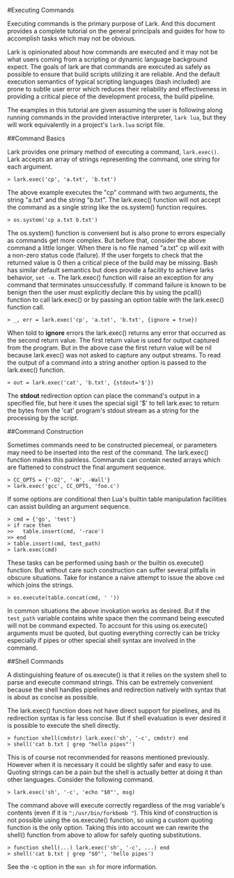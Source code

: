 #Executing Commands

Executing commands is the primary purpose of Lark. And this document provides a
complete tutorial on the general principals and guides for how to accomplish
tasks which may not be obvious.

Lark is opinionated about how commands are executed and it may not be what
users coming from a scripting or dynamic language background expect.  The goals
of lark are that commands are executed as safely as possible to ensure that
build scripts utilizing it are reliable.  And the default execution semantics
of typical scripting languages (bash included) are prone to subtle user error
which reduces their reliability and effectiveness in providing a critical piece
of the development process, the build pipeline.

The examples in this tutorial are given assuming the user is following along
running commands in the provided interactive interpreter, `lark lua`, but they
will work equivalently in a project's `lark.lua` script file.

##Command Basics

Lark provides one primary method of executing a command, `lark.exec()`. Lark
accepts an array of strings representing the command, one string for each
argument.

    > lark.exec('cp', 'a.txt', 'b.txt')

The above example executes the "cp" command with two arguments, the string
"a.txt" and the string "b.txt".  The lark.exec() function will not accept the
command as a single string like the os.system() function requires.

    > os.system('cp a.txt b.txt')

The os.system() function is convenient but is also prone to errors especially
as commands get more complex.  But before that, consider the above command a
little longer.  When there is no file named "a.txt" cp will exit with a
non-zero status code (failure).  If the user forgets to check that the returned
value is 0 then a critical piece of the build may be missing.  Bash has similar
default semantics but does provide a facility to achieve larks behavior, `set
-e`.  The lark.exec() function will raise an exception for any command that
terminates unsuccessfully.  If command failure is known to be benign then the
user must explicitly declare this by using the pcall() function to call
lark.exec() or by passing an option table with the lark.exec() function call.

    > _, err = lark.exec('cp', 'a.txt', 'b.txt', {ignore = true})

When told to **ignore** errors the lark.exec() returns any error that occurred
as the second return value.  The first return value is used for output captured
from the program.  But in the above case the first return value will be nil
because lark.exec() was not asked to capture any output streams.  To read the
output of a command into a string another option is passed to the lark.exec()
function.


    > out = lark.exec('cat', 'b.txt', {stdout='$'})

The **stdout** redirection option can place the command's output in a specified
file, but here it uses the special sigil '$' to tell lark.exec to return the
bytes from the 'cat' program's stdout stream as a string for the processing by
the script.

##Command Construction

Sometimes commands need to be constructed piecemeal, or parameters may need to
be inserted into the rest of the command.  The lark.exec() function makes this
painless.  Commands can contain nested arrays which are flattened to construct
the final argument sequence.

    > CC_OPTS = {'-O2', '-W', -Wall'}
    > lark.exec('gcc', CC_OPTS, 'foo.c') 

If some options are conditional then Lua's builtin table manipulation
facilities can assist building an argument sequence.

    > cmd = {'go', 'test'}
    > if race then
    >>   table.insert(cmd, '-race')
    >> end
    > table.insert(cmd, test_path)
    > lark.exec(cmd)

These tasks can be performed using bash or the builtin os.execute() function.
But without care such construction can suffer several pitfalls in obscure
situations.  Take for instance a naive attempt to issue the above `cmd` which joins the strings.

    > os.execute(table.concat(cmd, ' '))

In common situations the above invokation works as desired.  But if the
`test_path` variable contains white space then the command being executed will
not be command expected.  To account for this using os.execute() arguments must
be quoted, but quoting everything correctly can be tricky especially if pipes
or other special shell syntax are involved in the command.

##Shell Commands

A distinguishing feature of os.execute() is that it relies on the system shell
to parse and execute command strings.  This can be extremely convenient because
the shell handles pipelines and redirection natively with syntax that is about
as concise as possible.

The lark.exec() function does not have direct support for pipelines, and its
redirection syntax is far less concise.  But if shell evaluation is ever
desired it is possible to execute the shell directly.

    > function shell(cmdstr) lark.exec('sh', '-c', cmdstr) end
    > shell('cat b.txt | grep "hello pipes"')

This is of course not recommended for reasons mentioned previously.  However
when it is necessary it could be slightly safer and easy to use.  Quoting
strings can be a pain but the shell is actually better at doing it than other
languages.  Consider the following command.

    > lark.exec('sh', '-c', 'echo "$0"', msg)

The command above will execute correctly regardless of the msg variable's
contents (even if it is `";/usr/bin/forkbomb "`).  This kind of construction is
not possible using the os.execute() function, so using a custom quoting
function is the only option.  Taking this into account we can rewrite the
shell() function from above to allow for safely quoting substitutions.

    > function shell(...) lark.exec('sh', '-c', ...) end
    > shell('cat b.txt | grep "$0"', 'hello pipes')

See the -c option in the `man sh` for more information.
